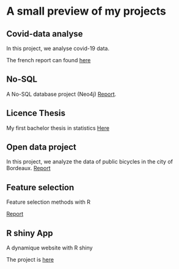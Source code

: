 # A small preview of my projects

## Covid-data analyse

In this project, we analyse covid-19 data.

The french report can found [here]()

## No-SQL

A No-SQL database project (Neo4j) [Report]().

## Licence Thesis 
My first bachelor thesis in statistics [Here]()

## Open data project

In this project, we analyze the data of public bicycles in the city of Bordeaux.
[Report]()

## Feature selection

Feature selection methods with R

[Report]()

## R shiny App

A dynamique website with R shiny
 
The project is [here](https://mervagbo.shinyapps.io/ulule/)
